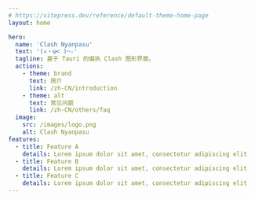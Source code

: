 ```yaml
---
# https://vitepress.dev/reference/default-theme-home-page
layout: home

hero:
  name: 'Clash Nyanpasu'
  text: '(∠・ω< )⌒☆​'
  tagline: 基于 Tauri 的偏执 Clash 图形界面。
  actions:
    - theme: brand
      text: 简介
      link: /zh-CN/introduction
    - theme: alt
      text: 常见问题
      link: /zh-CN/others/faq
  image:
    src: /images/logo.png
    alt: Clash Nyanpasu
features:
  - title: Feature A
    details: Lorem ipsum dolor sit amet, consectetur adipiscing elit
  - title: Feature B
    details: Lorem ipsum dolor sit amet, consectetur adipiscing elit
  - title: Feature C
    details: Lorem ipsum dolor sit amet, consectetur adipiscing elit
---
```


